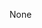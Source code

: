 <!--<table class="list" width="100%">            
            <tr>
                <td>TBD</td>
            </tr>
 </table>-->
None 